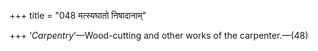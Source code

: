+++
title = "048 मत्स्यघातो निषादानाम्"

+++
‘*Carpentry*’—Wood-cutting and other works of the carpenter.—(48)


